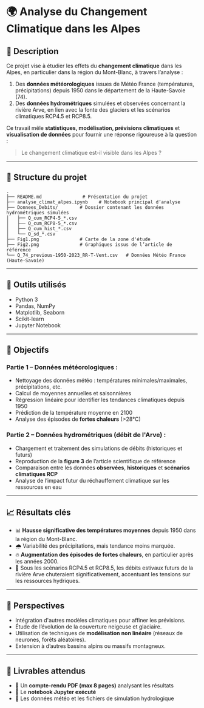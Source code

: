 

# 🌍 Analyse du Changement Climatique dans les Alpes

## 📘 Description

Ce projet vise à étudier les effets du **changement climatique** dans les Alpes, en particulier dans la région du Mont-Blanc, à travers l’analyse :

1. Des **données météorologiques** issues de Météo France (températures, précipitations) depuis 1950 dans le département de la Haute-Savoie (74).
2. Des **données hydrométriques** simulées et observées concernant la rivière Arve, en lien avec la fonte des glaciers et les scénarios climatiques RCP4.5 et RCP8.5.

Ce travail mêle **statistiques, modélisation, prévisions climatiques** et **visualisation de données** pour fournir une réponse rigoureuse à la question :

> Le changement climatique est-il visible dans les Alpes ?

---

## 📂 Structure du projet

```
.
├── README.md               # Présentation du projet
├── analyse_climat_alpes.ipynb    # Notebook principal d’analyse
├── Donnees_Debits/        # Dossier contenant les données hydrométriques simulées
│   ├── Q_cum_RCP4-5_*.csv
│   ├── Q_cum_RCP8-5_*.csv
│   ├── Q_cum_hist_*.csv
│   └── Q_sd_*.csv
├── Fig1.png               # Carte de la zone d'étude
├── Fig2.png               # Graphiques issus de l’article de référence
└── Q_74_previous-1950-2023_RR-T-Vent.csv   # Données Météo France (Haute-Savoie)
```

---

## 🧪 Outils utilisés

* Python 3
* Pandas, NumPy
* Matplotlib, Seaborn
* Scikit-learn
* Jupyter Notebook

---

## 🧭 Objectifs

### Partie 1 – Données météorologiques :

* Nettoyage des données météo : températures minimales/maximales, précipitations, etc.
* Calcul de moyennes annuelles et saisonnières
* Régression linéaire pour identifier les tendances climatiques depuis 1950
* Prédiction de la température moyenne en 2100
* Analyse des épisodes de **fortes chaleurs** (>28°C)

### Partie 2 – Données hydrométriques (débit de l'Arve) :

* Chargement et traitement des simulations de débits (historiques et futurs)
* Reproduction de la **figure 3** de l’article scientifique de référence
* Comparaison entre les données **observées**, **historiques** et **scénarios climatiques RCP**
* Analyse de l’impact futur du réchauffement climatique sur les ressources en eau

---

## 📈 Résultats clés

* 📊 **Hausse significative des températures moyennes** depuis 1950 dans la région du Mont-Blanc.
* 🌧️ Variabilité des précipitations, mais tendance moins marquée.
* 🔥 **Augmentation des épisodes de fortes chaleurs**, en particulier après les années 2000.
* 🌊 Sous les scénarios RCP4.5 et RCP8.5, les débits estivaux futurs de la rivière Arve chuteraient significativement, accentuant les tensions sur les ressources hydriques.

---

## 🔮 Perspectives

* Intégration d'autres modèles climatiques pour affiner les prévisions.
* Étude de l’évolution de la couverture neigeuse et glaciaire.
* Utilisation de techniques de **modélisation non linéaire** (réseaux de neurones, forêts aléatoires).
* Extension à d’autres bassins alpins ou massifs montagneux.

---

## 📝 Livrables attendus

* 📄 Un **compte-rendu PDF (max 8 pages)** analysant les résultats
* 📓 Le **notebook Jupyter exécuté**
* 📁 Les données météo et les fichiers de simulation hydrologique

